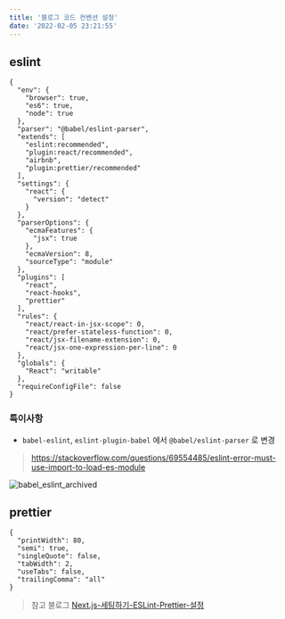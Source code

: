 ```yaml
---
title: '블로그 코드 컨벤션 설정'
date: '2022-02-05 23:21:55'
---
```

## eslint
```
{
  "env": {
    "browser": true,
    "es6": true,
    "node": true
  },
  "parser": "@babel/eslint-parser",
  "extends": [
    "eslint:recommended",
    "plugin:react/recommended",
    "airbnb",
    "plugin:prettier/recommended"
  ],
  "settings": {
    "react": {
      "version": "detect"
    }
  },
  "parserOptions": {
    "ecmaFeatures": {
      "jsx": true
    },
    "ecmaVersion": 8,
    "sourceType": "module"
  },
  "plugins": [
    "react",
    "react-hooks",
    "prettier"
  ],
  "rules": {
    "react/react-in-jsx-scope": 0,
    "react/prefer-stateless-function": 0,
    "react/jsx-filename-extension": 0,
    "react/jsx-one-expression-per-line": 0
  },
  "globals": {
    "React": "writable"
  },
  "requireConfigFile": false
}
```
### 특이사항
- `babel-eslint`, `eslint-plugin-babel` 에서 `@babel/eslint-parser` 로 변경

> https://stackoverflow.com/questions/69554485/eslint-error-must-use-import-to-load-es-module

![babel_eslint_archived](/images/posts/babel_eslint_archived.png)

## prettier

```
{
  "printWidth": 80,
  "semi": true,
  "singleQuote": false,
  "tabWidth": 2,
  "useTabs": false,
  "trailingComma": "all"
}
```

> 참고 블로그 
[Next.js-세팅하기-ESLint-Prettier-설정](https://velog.io/@mayinjanuary/Next.js-%EC%84%B8%ED%8C%85%ED%95%98%EA%B8%B0-ESLint-Prettier-%EC%84%A4%EC%A0%95)